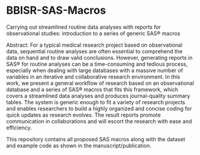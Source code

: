 # BBISR-SAS-Macros
Carrying out streamlined routine data analyses with reports for observational studies: introduction to a series of generic SAS® macros

Abstract: For a typical medical research project based on observational data, sequential routine analyses are often essential to comprehend the data on hand and to draw valid conclusions.  However, generating reports in SAS® for routine analyses can be a time-consuming and tedious process, especially when dealing with large databases with a massive number of variables in an iterative and collaborative research environment. In this work, we present a general workflow of research based on an observational database and a series of SAS® macros that fits this framework, which covers a streamlined data analyses and produces journal-quality summary tables. The system is generic enough to fit a variety of research projects and enables researchers to build a highly organized and concise coding for quick updates as research evolves. The result reports promote communication in collaborations and will escort the research with ease and efficiency.

This repository contains all proposed SAS macros along with the dataset and example code as shown in the manuscript/publication.
